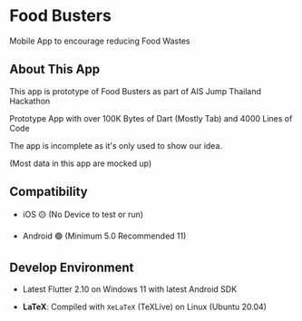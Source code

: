 # Food Busters

Mobile App to encourage reducing Food Wastes

## About This App

This app is prototype of Food Busters as part of AIS Jump Thailand Hackathon

Prototype App with over 100K Bytes of Dart (Mostly Tab) and 4000 Lines of Code

The app is incomplete as it's only used to show our idea.

(Most data in this app are mocked up)

## Compatibility

- iOS 🟡 (No Device to test or run)

- Android 🟢 (Minimum 5.0 Recommended 11)

## Develop Environment

- Latest Flutter 2.10 on Windows 11 with latest Android SDK

- **LaTeX**: Compiled with `XeLaTeX` (TeXLive) on Linux (Ubuntu 20.04)
